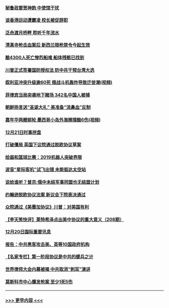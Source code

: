 #### [秘鲁政要贺神韵 中使馆干扰](../pages/prog202/a102734954.md?t=12220822) 
#### [谈香港运动遭霸凌 校长被促辞职](../pages/prog202/a102734865.md?t=12220822) 
#### [泛舟渡月桥畔 聆听千年流水](../pages/prog202/a102734863.md?t=12220822) 
#### [清真寺枪击血案后 新西兰限枪禁令今起生效](../pages/prog202/a102734655.md?t=12220822) 
#### [酿4300人死亡惨烈船难 船体残骸已找到](../pages/prog202/a102734585.md?t=12220822) 
#### [川普正式签署国防授权法 防中共干预台湾大选](../pages/prog202/a102734587.md?t=12220822) 
#### [叙利亚冲突升级逾60死 俄战斗机轰炸导致迁徙潮(视频)](../pages/prog202/a102734403.md?t=12220822) 
#### [菲律宾当局突袭地下赌场 342名中国人被捕](../pages/prog202/a102734392.md?t=12220822) 
#### [朝鲜扬言送“圣诞大礼” 美准备“流鼻血”反制](../pages/prog202/a102734387.md?t=12220822) 
#### [嘉年华两艘邮轮 墨西哥小岛外海擦撞酿6伤(视频)](../pages/prog202/a102734357.md?t=12220822) 
#### [12月21日时事拼盘](../pages/prog202/a102734213.md?t=12220822) 
#### [打破僵局 英国下议院通过脱欧协议草案](../pages/prog202/a102734197.md?t=12220822) 
#### [绘画和篮球比赛：2019机器人突破界限](../pages/prog202/a102734175.md?t=12220822) 
#### [波音“星际客机”试飞出错 未能抵达太空站](../pages/prog202/a102734149.md?t=12220822) 
#### [说给谁听？普京:俄中未结军事同盟也无结盟计划](../pages/prog202/a102734128.md?t=12220822) 
#### [约翰逊脱欧协议法案 新议会下院表决通过](../pages/prog202/a102734008.md?t=12220822) 
#### [众院通过《美墨加协议》川普：对美国有利](../pages/prog202/a102733996.md?t=12220822) 
#### [【李天笑快评】莱特希泽点出美中协议的重大意义（208期）](../pages/prog202/a102733955.md?t=12220822) 
#### [12月20日国际重要讯息](../pages/prog202/a102733811.md?t=12220822) 
#### [报告：中共黑客攻击美、英等10国政府机构](../pages/prog202/a102733695.md?t=12220822) 
#### [【名家专栏】第一阶段协议是中共的缓兵之计](../pages/prog202/a102733104.md?t=12220822) 
#### [世界律师大会内幕被揭 中共取消“刺耳”演讲](../pages/prog202/a102733621.md?t=12220822) 
#### [莫斯科市中心爆发枪案 至少1死5伤](../pages/prog202/a102733367.md?t=12220822) 

----
#### [ >>> 更早内容 <<< ](../indexes/prog202-earlier.md)
